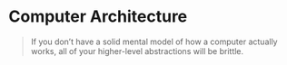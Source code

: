 # Computer Architecture

> If you don’t have a solid mental model of how a computer actually works, all of your higher-level abstractions will be brittle.